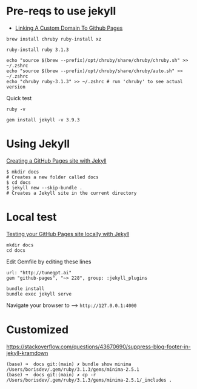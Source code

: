 # Pre-reqs to use jekyll

- [Linking A Custom Domain To Github Pages](https://richpauloo.github.io/2019-11-17-Linking-a-Custom-Domain-to-Github-Pages/)

```console
brew install chruby ruby-install xz
```

```console
ruby-install ruby 3.1.3
```

```console
echo "source $(brew --prefix)/opt/chruby/share/chruby/chruby.sh" >> ~/.zshrc
echo "source $(brew --prefix)/opt/chruby/share/chruby/auto.sh" >> ~/.zshrc
echo "chruby ruby-3.1.3" >> ~/.zshrc # run 'chruby' to see actual version
```
Quick test

```console
ruby -v
```

```console
gem install jekyll -v 3.9.3
```
# Using Jekyll

[Creating a GitHub Pages site with Jekyll](https://docs.github.com/en/pages/setting-up-a-github-pages-site-with-jekyll/creating-a-github-pages-site-with-jekyll)

```console
$ mkdir docs
# Creates a new folder called docs
$ cd docs
$ jekyll new --skip-bundle .
# Creates a Jekyll site in the current directory
```


# Local test

[Testing your GitHub Pages site locally with Jekyll](https://docs.github.com/en/pages/setting-up-a-github-pages-site-with-jekyll/testing-your-github-pages-site-locally-with-jekyll)

```console
mkdir docs
cd docs
```

Edit Gemfile by editing these lines

```
url: "http://tunegpt.ai"
gem "github-pages", "~> 228", group: :jekyll_plugins
```

```console
bundle install
bundle exec jekyll serve
```

Navigate your browser to --> `http://127.0.0.1:4000`


# Customized

https://stackoverflow.com/questions/43670690/suppress-blog-footer-in-jekyll-kramdown

```console
(base) ➜  docs git:(main) ✗ bundle show minima
/Users/borisdev/.gem/ruby/3.1.3/gems/minima-2.5.1
(base) ➜  docs git:(main) ✗ cp -r /Users/borisdev/.gem/ruby/3.1.3/gems/minima-2.5.1/_includes .
```
